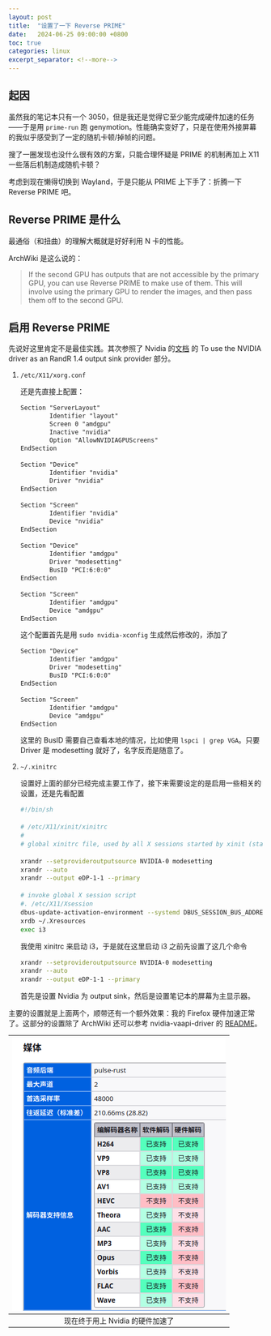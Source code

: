 ```yaml
---
layout: post
title:  "设置了一下 Reverse PRIME"
date:   2024-06-25 09:00:00 +0800
toc: true
categories: linux 
excerpt_separator: <!--more-->
---
```


## 起因

虽然我的笔记本只有一个 3050，但是我还是觉得它至少能完成硬件加速的任务——于是用 `prime-run` 跑 genymotion。性能确实变好了，只是在使用外接屏幕的我似乎感受到了一定的随机卡顿/掉帧的问题。  

搜了一圈发现也没什么很有效的方案，只能合理怀疑是 PRIME 的机制再加上 X11 一些落后机制造成随机卡顿？

考虑到现在懒得切换到 Wayland，于是只能从 PRIME 上下手了：折腾一下 Reverse PRIME 吧。

<!--more-->

## Reverse PRIME 是什么

最通俗（和扭曲）的理解大概就是好好利用 N 卡的性能。  

ArchWiki 是这么说的：  

>If the second GPU has outputs that are not accessible by the primary GPU, you can use Reverse PRIME to make use of them. This will involve using the primary GPU to render the images, and then pass them off to the second GPU. 

## 启用 Reverse PRIME

先说好这里肯定不是最佳实践。其次参照了 Nvidia 的[文档](https://us.download.nvidia.com/XFree86/Linux-x86_64/550.54.14/README/randr14.html) 的 To use the NVIDIA driver as an RandR 1.4 output sink provider 部分。  

1. `/etc/X11/xorg.conf`

    还是先直接上配置：
    ```
    Section "ServerLayout"
            Identifier "layout"
            Screen 0 "amdgpu"
            Inactive "nvidia"
            Option "AllowNVIDIAGPUScreens"
    EndSection

    Section "Device"
            Identifier "nvidia"
            Driver "nvidia"
    EndSection

    Section "Screen"
            Identifier "nvidia"
            Device "nvidia"
    EndSection

    Section "Device"
            Identifier "amdgpu"
            Driver "modesetting"
            BusID "PCI:6:0:0"
    EndSection

    Section "Screen"
            Identifier "amdgpu"
            Device "amdgpu"
    EndSection
    ```  

    这个配置首先是用 `sudo nvidia-xconfig` 生成然后修改的，添加了
    ```
    Section "Device"
            Identifier "amdgpu"
            Driver "modesetting"
            BusID "PCI:6:0:0"
    EndSection

    Section "Screen"
            Identifier "amdgpu"
            Device "amdgpu"
    EndSection
    ```
    这里的 BusID 需要自己查看本地的情况，比如使用 `lspci | grep VGA`。只要 Driver 是 modesetting 就好了，名字反而是随意了。  

2. `~/.xinitrc`

    设置好上面的部分已经完成主要工作了，接下来需要设定的是启用一些相关的设置，还是先看配置

    ```sh
    #!/bin/sh

    # /etc/X11/xinit/xinitrc
    #
    # global xinitrc file, used by all X sessions started by xinit (startx)

    xrandr --setprovideroutputsource NVIDIA-0 modesetting
    xrandr --auto
    xrandr --output eDP-1-1 --primary

    # invoke global X session script
    #. /etc/X11/Xsession
    dbus-update-activation-environment --systemd DBUS_SESSION_BUS_ADDRESS DISPLAY XAUTHORITY
    xrdb ~/.Xresources
    exec i3
    ```  

    我使用 xinitrc 来启动 i3，于是就在这里启动 i3 之前先设置了这几个命令

    ```sh
    xrandr --setprovideroutputsource NVIDIA-0 modesetting
    xrandr --auto
    xrandr --output eDP-1-1 --primary
    ```

    首先是设置 Nvidia 为 output sink，然后是设置笔记本的屏幕为主显示器。  

主要的设置就是上面两个，顺带还有一个额外效果：我的 Firefox 硬件加速正常了。这部分的设置除了 ArchWiki 还可以参考 nvidia-vaapi-driver 的 [README](https://github.com/elFarto/nvidia-vaapi-driver/#firefox)。

|![alt text](/assets/2024-06-24-nvidia-reverse-prime/image.png)|
|:--:|
|现在终于用上 Nvidia 的硬件加速了|